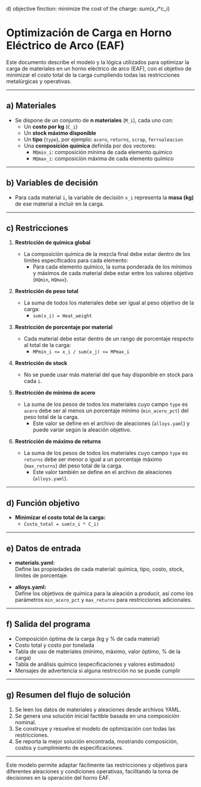 d) objective finction: minimize the cost of the charge: sum(x_i*c_i)

# Optimización de Carga en Horno Eléctrico de Arco (EAF)

Este documento describe el modelo y la lógica utilizados para optimizar la carga de materiales en un horno eléctrico de arco (EAF), con el objetivo de minimizar el costo total de la carga cumpliendo todas las restricciones metalúrgicas y operativas.

---

## a) Materiales

- Se dispone de un conjunto de **n materiales** (`M_i`), cada uno con:
  - Un **costo por kg** (`C_i`)
  - Un **stock máximo disponible**
  - Un **tipo** (`type`), por ejemplo: `acero`, `returns`, `scrap`, `ferroaleacion`
  - Una **composición química** definida por dos vectores:
    - `MQmin_i`: composición mínima de cada elemento químico
    - `MQmax_i`: composición máxima de cada elemento químico

---

## b) Variables de decisión

- Para cada material `i`, la variable de decisión `x_i` representa la **masa (kg)** de ese material a incluir en la carga.

---

## c) Restricciones

1. **Restricción de química global**  
   - La composición química de la mezcla final debe estar dentro de los límites especificados para cada elemento:
     - Para cada elemento químico, la suma ponderada de los mínimos y máximos de cada material debe estar entre los valores objetivo (`HQmin`, `HQmax`).

2. **Restricción de peso total**
   - La suma de todos los materiales debe ser igual al peso objetivo de la carga:
     - `sum(x_i) = Heat_weight`

3. **Restricción de porcentaje por material**
   - Cada material debe estar dentro de un rango de porcentaje respecto al total de la carga:
     - `MPmin_i <= x_i / sum(x_j) <= MPmax_i`

4. **Restricción de stock**
   - No se puede usar más material del que hay disponible en stock para cada `i`.

5. **Restricción de mínimo de acero**
   - La suma de los pesos de todos los materiales cuyo campo `type` es `acero` debe ser al menos un porcentaje mínimo (`min_acero_pct`) del peso total de la carga.
     - Este valor se define en el archivo de aleaciones (`alloys.yaml`) y puede variar según la aleación objetivo.

6. **Restricción de máximo de returns**
   - La suma de los pesos de todos los materiales cuyo campo `type` es `returns` debe ser menor o igual a un porcentaje máximo (`max_returns`) del peso total de la carga.
     - Este valor también se define en el archivo de aleaciones (`alloys.yaml`).

---

## d) Función objetivo

- **Minimizar el costo total de la carga:**
  - `Costo_total = sum(x_i * C_i)`

---

## e) Datos de entrada

- **materials.yaml:**  
  Define las propiedades de cada material: química, tipo, costo, stock, límites de porcentaje.

- **alloys.yaml:**  
  Define los objetivos de química para la aleación a producir, así como los parámetros `min_acero_pct` y `max_returns` para restricciones adicionales.

---

## f) Salida del programa

- Composición óptima de la carga (kg y % de cada material)
- Costo total y costo por tonelada
- Tabla de uso de materiales (mínimo, máximo, valor óptimo, % de la carga)
- Tabla de análisis químico (especificaciones y valores estimados)
- Mensajes de advertencia si alguna restricción no se puede cumplir

---

## g) Resumen del flujo de solución

1. Se leen los datos de materiales y aleaciones desde archivos YAML.
2. Se genera una solución inicial factible basada en una composición nominal.
3. Se construye y resuelve el modelo de optimización con todas las restricciones.
4. Se reporta la mejor solución encontrada, mostrando composición, costos y cumplimiento de especificaciones.

---

Este modelo permite adaptar fácilmente las restricciones y objetivos para diferentes aleaciones y condiciones operativas, facilitando la toma de decisiones en la operación del horno EAF.


